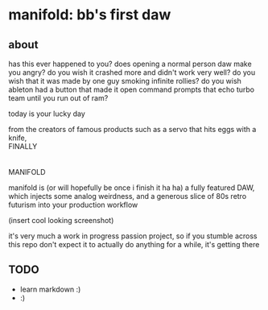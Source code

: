 # manifold: bb's first daw

## about
has this ever happened to you? does opening a normal person daw make you angry? do you wish it crashed more and didn't work very well? do you wish that it was made by one guy smoking infinite rollies? do you wish ableton had a button that made it open command prompts that echo turbo team until you run out of ram?  

today is your lucky day 

from the creators of famous products such as a servo that hits eggs with a knife, <br>
FINALLY <br><br><br>MANIFOLD

manifold is (or will hopefully be once i finish it ha ha) a fully featured DAW, which injects some analog weirdness, and a generous slice of 80s retro futurism into your production workflow

(insert cool looking screenshot) 


it's very much a work in progress passion project, so if you stumble across this repo don't expect it to actually do anything for a while, it's getting there

## TODO 
- <!p> learn markdown :) 
- :)
